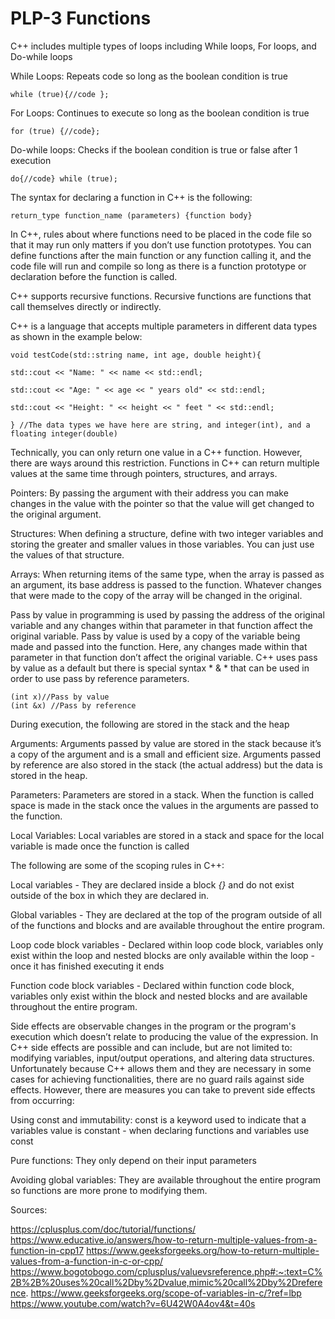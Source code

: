 # PLP-3 Functions

C++ includes multiple types of loops including While loops, For loops, and Do-while loops


While Loops: Repeats code so long as the boolean condition is true 

    while (true){//code };


For Loops: Continues to execute so long as the boolean condition is true

    for (true) {//code};


Do-while loops: Checks if the boolean condition is true or false after 1 execution

    do{//code} while (true);


The syntax for declaring a function in C++ is the following:

    return_type function_name (parameters) {function body}


In C++, rules about where functions need to be placed in the code file so that it may run only matters if you don’t use function prototypes. You can define functions after the main function or any function calling it, and the code file will run and compile so long as there is a function prototype or declaration before the function is called. 


C++ supports recursive functions. Recursive functions are functions that call themselves directly or indirectly. 


C++ is a language that accepts multiple parameters in different data types as shown in the example below:
    
    void testCode(std::string name, int age, double height){
    
    std::cout << "Name: " << name << std::endl;
    
    std::cout << "Age: " << age << " years old" << std::endl;
    
    std::cout << "Height: " << height << " feet " << std::endl;

    } //The data types we have here are string, and integer(int), and a floating integer(double)


Technically, you can only return one value in a C++ function. However, there are ways around this restriction. Functions in C++ can return multiple values at the same time through pointers, structures, and arrays. 

Pointers: By passing the argument with their address you can make changes in the value with the pointer so that the value will get changed to the original argument. 

Structures: When defining a structure, define with two integer variables and storing the greater and smaller values in those variables. You can just use the values of that structure. 

Arrays: When returning items of the same type, when the array is passed as an argument, its base address is passed to the function. Whatever changes that were made to the copy of the array will be changed in the original. 


Pass by value in programming is used by passing the address of the original variable and any changes within that parameter in that function affect the original variable. Pass by value is used by a copy of the variable being made and passed into the function. Here, any changes made within that parameter in that function don’t affect the original variable. C++ uses pass by value as a default but there is special syntax * & * that can be used in order to use pass by reference parameters. 

    (int x)//Pass by value
    (int &x) //Pass by reference


During execution, the following are stored in the stack and the heap

Arguments: Arguments passed by value are stored in the stack because it’s a copy of the argument and is a small and efficient size. Arguments passed by reference are also stored in the stack (the actual address) but the data is stored in the heap. 

Parameters: Parameters are stored in a stack. When the function is called space is made in the stack once the values in the arguments are passed to the function.

Local Variables: Local variables are stored in a stack and space for the local variable is made once the function is called 


The following are some of the scoping rules in C++: 

Local variables - They are declared inside a block *{}* and do not exist outside of the box in which they are declared in.

Global variables - They are declared at the top of the program outside of all of the functions and blocks and are available throughout the entire program.

Loop code block variables - Declared within loop code block, variables only exist within the loop and nested blocks are only available within the loop - once it has finished executing it ends

Function code block variables - Declared within function code block, variables only exist within the block and nested blocks and are available throughout the entire program.


Side effects are observable changes in the program or the program's execution which doesn’t relate to producing the value of the expression. In C++ side effects are possible and can include, but are not limited to: modifying variables, input/output operations, and altering data structures. Unfortunately because C++ allows them and they are necessary in some cases for achieving functionalities, there are no guard rails against side effects. However, there are measures you can take to prevent side effects from occurring:

Using const and immutability: const is a keyword used to indicate that a variables value is constant - when declaring functions and variables use const

Pure functions: They only depend on their input parameters

Avoiding global variables: They are available throughout the entire program so functions are more prone to modifying them.


Sources:

https://cplusplus.com/doc/tutorial/functions/
https://www.educative.io/answers/how-to-return-multiple-values-from-a-function-in-cpp17
https://www.geeksforgeeks.org/how-to-return-multiple-values-from-a-function-in-c-or-cpp/
​​https://www.bogotobogo.com/cplusplus/valuevsreference.php#:~:text=C%2B%2B%20uses%20call%2Dby%2Dvalue,mimic%20call%2Dby%2Dreference.
https://www.geeksforgeeks.org/scope-of-variables-in-c/?ref=lbp
https://www.youtube.com/watch?v=6U42W0A4ov4&t=40s


